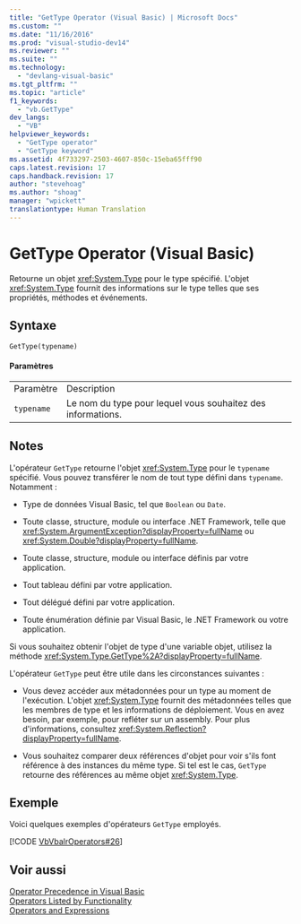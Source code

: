 ```yaml
---
title: "GetType Operator (Visual Basic) | Microsoft Docs"
ms.custom: ""
ms.date: "11/16/2016"
ms.prod: "visual-studio-dev14"
ms.reviewer: ""
ms.suite: ""
ms.technology: 
  - "devlang-visual-basic"
ms.tgt_pltfrm: ""
ms.topic: "article"
f1_keywords: 
  - "vb.GetType"
dev_langs: 
  - "VB"
helpviewer_keywords: 
  - "GetType operator"
  - "GetType keyword"
ms.assetid: 4f733297-2503-4607-850c-15eba65fff90
caps.latest.revision: 17
caps.handback.revision: 17
author: "stevehoag"
ms.author: "shoag"
manager: "wpickett"
translationtype: Human Translation
---
```

# GetType Operator (Visual Basic)
Retourne un objet <xref:System.Type> pour le type spécifié.  L'objet <xref:System.Type> fournit des informations sur le type telles que ses propriétés, méthodes et événements.  
  
## Syntaxe  
  
```  
GetType(typename)  
```  
  
#### Paramètres  
  
|||  
|-|-|  
|Paramètre|Description|  
|`typename`|Le nom du type pour lequel vous souhaitez des informations.|  
  
## Notes  
 L'opérateur `GetType` retourne l'objet <xref:System.Type> pour le `typename` spécifié.  Vous pouvez transférer le nom de tout type défini dans `typename`.  Notamment :  
  
-   Type de données Visual Basic, tel que `Boolean` ou `Date`.  
  
-   Toute classe, structure, module ou interface .NET Framework, telle que <xref:System.ArgumentException?displayProperty=fullName> ou <xref:System.Double?displayProperty=fullName>.  
  
-   Toute classe, structure, module ou interface définis par votre application.  
  
-   Tout tableau défini par votre application.  
  
-   Tout délégué défini par votre application.  
  
-   Toute énumération définie par Visual Basic, le .NET Framework ou votre application.  
  
 Si vous souhaitez obtenir l'objet de type d'une variable objet, utilisez la méthode <xref:System.Type.GetType%2A?displayProperty=fullName>.  
  
 L'opérateur `GetType` peut être utile dans les circonstances suivantes :  
  
-   Vous devez accéder aux métadonnées pour un type au moment de l'exécution.  L'objet <xref:System.Type> fournit des métadonnées telles que les membres de type et les informations de déploiement.  Vous en avez besoin, par exemple, pour refléter sur un assembly.  Pour plus d'informations, consultez <xref:System.Reflection?displayProperty=fullName>.  
  
-   Vous souhaitez comparer deux références d'objet pour voir s'ils font référence à des instances du même type.  Si tel est le cas, `GetType` retourne des références au même objet <xref:System.Type>.  
  
## Exemple  
 Voici quelques exemples d'opérateurs `GetType` employés.  
  
 [!CODE [VbVbalrOperators#26](../CodeSnippet/VS_Snippets_VBCSharp/VbVbalrOperators#26)]  
  
## Voir aussi  
 [Operator Precedence in Visual Basic](../../../visual-basic/language-reference/operators/operator-precedence.md)   
 [Operators Listed by Functionality](../../../visual-basic/language-reference/operators/operators-listed-by-functionality.md)   
 [Operators and Expressions](../../../visual-basic/programming-guide/language-features/operators-and-expressions/index.md)